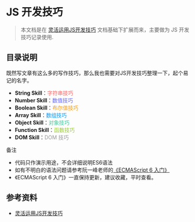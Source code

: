 # JS 开发技巧

> 本文档是在 [灵活运用JS开发技巧](https://juejin.im/post/5cc7afdde51d456e671c7e48) 文档基础下扩展而来，主要做为 JS 开发技巧记录使用.

## 目录说明

既然写文章有这么多的写作技巧，那么我也需要对JS开发技巧整理一下，起个易记的名字。

+ **String Skill**：<font color=#f66>字符串技巧</font>
+ **Number Skill**：<font color=#66f>数值技巧</font>
+ **Boolean Skill**：<font color=#f90>布尔值技巧</font>
+ **Array Skill**：<font color=#09f>数组技巧</font>
+ **Object Skill**：<font color=#3c9>对象技巧</font>
+ **Function Skill**：<font color=#9c3>函数技巧</font>
+ **DOM Skill**：<font color=#999>DOM 技巧</font>

备注

+ 代码只作演示用途，不会详细说明ES6语法
+ 如有不明白的语法问题请参考阮一峰老师的[《ECMAScript 6 入门》](https%3A%2F%2Fes6.ruanyifeng.com)
+ 《ECMAScript 6 入门》一直保持更新，建议收藏，平时查看。

## 参考资料
+ [灵活运用JS开发技巧](https://juejin.im/post/5cc7afdde51d456e671c7e48)
